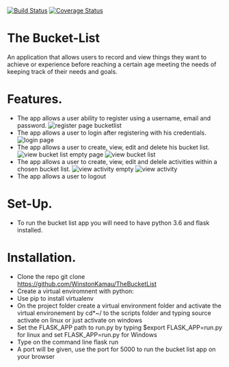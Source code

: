 [![Build Status](https://travis-ci.org/WinstonKamau/TheBucketList.svg?branch=master)](https://travis-ci.org/WinstonKamau/TheBucketList)
[![Coverage Status](https://coveralls.io/repos/github/WinstonKamau/TheBucketList/badge.svg?branch=master)](https://coveralls.io/github/WinstonKamau/TheBucketList?branch=master)
# The Bucket-List
An application that allows users to record and view things they want to achieve or experience before reaching a certain age meeting the needs of keeping track of their needs and goals. 

# Features.
+ The app allows a user ability to register using a username, email and password.
![register page bucketlist](https://user-images.githubusercontent.com/29925144/28689641-f75eb6f0-731e-11e7-89a5-7e1cdf459ca1.jpg)
+ The app allows a user to login after registering with his credentials.
![login page](https://user-images.githubusercontent.com/29925144/28689432-4cee31e6-731e-11e7-877f-4959793af5fc.jpg)
+ The app allows a user to create, view, edit and delete his bucket list.
![view bucket list empty page](https://user-images.githubusercontent.com/29925144/28689451-56491c88-731e-11e7-9185-35f044bcf880.jpg)
![view bucket list](https://user-images.githubusercontent.com/29925144/28689465-5f3b8ac4-731e-11e7-92ea-751a916403d1.jpg)
+ The app allows a user to create, view, edit and delele activities within a chosen bucket list.
![view activity empty](https://user-images.githubusercontent.com/29925144/28689468-6246b126-731e-11e7-8f64-6ac0f363fdc8.jpg)
![view activity](https://user-images.githubusercontent.com/29925144/28689473-66b9dce2-731e-11e7-9073-272874d9afb2.jpg)
+ The app allows a user to logout

# Set-Up.
+ To run the bucket list app you will need to have python 3.6 and flask installed.

# Installation.
+ Clone the repo git clone https://github.com/WinstonKamau/TheBucketList
+ Create a virtual enviromnent with python:
+ Use pip to install virtualenv
+ On the project folder create a virtual environment folder and activate the virtual environement by cd*~/ to the scripts folder and typing source activate on linux or just activate on windows
+ Set the FLASK_APP path to run.py by typing $export FLASK_APP=run.py for linux and set FLASK_APP=run.py for Windows
+ Type on the command line flask run
+ A port will be given, use the port for 5000 to run the bucket list app on your browser


